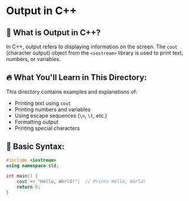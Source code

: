 # Output in C++

## 📌 What is Output in C++?
In C++, output refers to displaying information on the screen. The `cout` (character output) object from the `<iostream>` library is used to print text, numbers, or variables.

## 🔥 What You'll Learn in This Directory:
This directory contains examples and explanations of:
- Printing text using `cout`
- Printing numbers and variables
- Using escape sequences (`\n`, `\t`, etc.)
- Formatting output
- Printing special characters


## 📝 Basic Syntax:
```cpp
#include <iostream>
using namespace std;

int main() {
    cout << "Hello, World!";  // Prints Hello, World!
    return 0;
}
